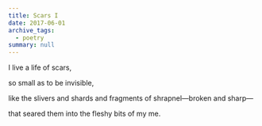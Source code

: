 ```yaml
---
title: Scars I
date: 2017-06-01
archive_tags:
  - poetry
summary: null
---
```

I live a life of scars,  

so small as to be invisible,  

like the slivers and shards and fragments of shrapnel—broken and sharp—  

that seared them into the fleshy bits of my me.  

